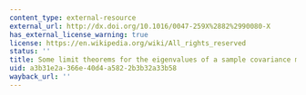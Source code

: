 ```yaml
---
content_type: external-resource
external_url: http://dx.doi.org/10.1016/0047-259X%2882%2990080-X
has_external_license_warning: true
license: https://en.wikipedia.org/wiki/All_rights_reserved
status: ''
title: Some limit theorems for the eigenvalues of a sample covariance matrix
uid: a3b31e2a-366e-40d4-a582-2b3b32a33b58
wayback_url: ''
---
```

